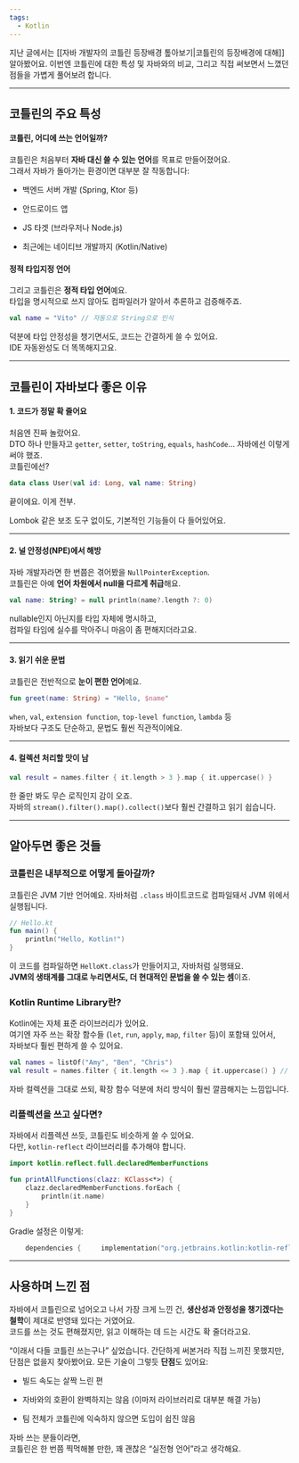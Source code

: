 ```yaml
---
tags:
  - Kotlin
---
```


지난 글에서는 [[자바 개발자의 코틀린 등장배경 톺아보기|코틀린의 등장배경에 대해]] 알아봤어요. 
이번엔 코틀린에 대한 특성 및 자바와의 비교, 그리고 직접 써보면서 느꼈던 점들을 가볍게 풀어보려 합니다.

---

## 코틀린의 주요 특성
#### 코틀린, 어디에 쓰는 언어일까?

코틀린은 처음부터 **자바 대신 쓸 수 있는 언어**를 목표로 만들어졌어요.  
그래서 자바가 돌아가는 환경이면 대부분 잘 작동합니다:

- 백엔드 서버 개발 (Spring, Ktor 등)
    
- 안드로이드 앱
    
- JS 타겟 (브라우저나 Node.js)
    
- 최근에는 네이티브 개발까지 (Kotlin/Native)
    

#### 정적 타입지정 언어

그리고 코틀린은 **정적 타입 언어**예요.  
타입을 명시적으로 쓰지 않아도 컴파일러가 알아서 추론하고 검증해주죠.

```kotlin
val name = "Vito" // 자동으로 String으로 인식
```

덕분에 타입 안정성을 챙기면서도, 코드는 간결하게 쓸 수 있어요.  
IDE 자동완성도 더 똑똑해지고요.

---

## 코틀린이 자바보다 좋은 이유

#### 1. **코드가 정말 확 줄어요**

처음엔 진짜 놀랐어요.  
DTO 하나 만들자고 `getter`, `setter`, `toString`, `equals`, `hashCode`... 자바에선 이렇게 써야 했죠.  
코틀린에선?

```kotlin
data class User(val id: Long, val name: String)
```

끝이에요. 이게 전부.

Lombok 같은 보조 도구 없이도, 기본적인 기능들이 다 들어있어요.

---

#### 2. **널 안정성(NPE)에서 해방**

자바 개발자라면 한 번쯤은 겪어봤을 `NullPointerException`.  
코틀린은 아예 **언어 차원에서 null을 다르게 취급**해요.

```kotlin
val name: String? = null println(name?.length ?: 0)
```

nullable인지 아닌지를 타입 자체에 명시하고,  
컴파일 타임에 실수를 막아주니 마음이 좀 편해지더라고요.

---

#### 3. **읽기 쉬운 문법**

코틀린은 전반적으로 **눈이 편한 언어**예요.

```kotlin
fun greet(name: String) = "Hello, $name"
```

`when`, `val`, `extension function`, `top-level function`, `lambda` 등  
자바보다 구조도 단순하고, 문법도 훨씬 직관적이에요.

---

#### 4. **컬렉션 처리할 맛이 남**

```kotlin
val result = names.filter { it.length > 3 }.map { it.uppercase() }
```
한 줄만 봐도 무슨 로직인지 감이 오죠.  
자바의 `stream().filter().map().collect()`보다 훨씬 간결하고 읽기 쉽습니다.

---

## 알아두면 좋은 것들
### 코틀린은 내부적으로 어떻게 돌아갈까?

코틀린은 JVM 기반 언어예요. 자바처럼 `.class` 바이트코드로 컴파일돼서 JVM 위에서 실행됩니다.

```kotlin
// Hello.kt 
fun main() {     
	println("Hello, Kotlin!") 
}
```

이 코드를 컴파일하면 `HelloKt.class`가 만들어지고, 자바처럼 실행돼요.  
**JVM의 생태계를 그대로 누리면서도, 더 현대적인 문법을 쓸 수 있는 셈**이죠.

### Kotlin Runtime Library란?

Kotlin에는 자체 표준 라이브러리가 있어요.  
여기엔 자주 쓰는 확장 함수들 (`let`, `run`, `apply`, `map`, `filter` 등)이 포함돼 있어서,  
자바보다 훨씬 편하게 쓸 수 있어요.

```kotlin
val names = listOf("Amy", "Ben", "Chris") 
val result = names.filter { it.length <= 3 }.map { it.uppercase() } // ["AMY", "BEN"]
```

자바 컬렉션을 그대로 쓰되, 확장 함수 덕분에 처리 방식이 훨씬 깔끔해지는 느낌입니다.

### 리플렉션을 쓰고 싶다면?

자바에서 리플렉션 쓰듯, 코틀린도 비슷하게 쓸 수 있어요.  
다만, `kotlin-reflect` 라이브러리를 추가해야 합니다.


```kotlin
import kotlin.reflect.full.declaredMemberFunctions  

fun printAllFunctions(clazz: KClass<*>) {    
	clazz.declaredMemberFunctions.forEach {
		println(it.name) 
	} 
}
```

Gradle 설정은 이렇게:

```kotlin
	dependencies {     implementation("org.jetbrains.kotlin:kotlin-reflect") }
```

---

## 사용하며 느낀 점

자바에서 코틀린으로 넘어오고 나서  가장 크게 느낀 건, 
**생산성과 안정성을 챙기겠다는 철학**이 제대로 반영돼 있다는 거였어요.  
코드를 쓰는 것도 편해졌지만, 읽고 이해하는 데 드는 시간도 확 줄더라고요.

“이래서 다들 코틀린 쓰는구나” 싶었습니다.
간단하게 써본거라 직접 느끼진 못했지만, 단점은 없을지 찾아봤어요. 모든 기술이 그렇듯 **단점**도 있어요:

- 빌드 속도는 살짝 느린 편
    
- 자바와의 호환이 완벽하지는 않음
  (이마저 라이브러리로 대부분 해결 가능)
    
- 팀 전체가 코틀린에 익숙하지 않으면 도입이 쉽진 않음
    

자바 쓰는 분들이라면,  
코틀린은 한 번쯤 찍먹해볼 만한, 꽤 괜찮은 “실전형 언어”라고 생각해요.

